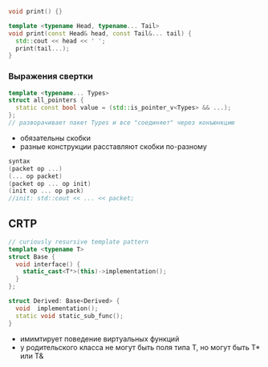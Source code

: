 
```c++
void print() {}

template <typename Head, typename... Tail>
void print(const Head& head, const Tail&... tail) {
  std::cout << head << ' ';
  print(tail...);
}
```

### Выражения свертки
 ```c++
 template <typename... Types>
 struct all_pointers {
   static const bool value = (std::is_pointer_v<Types> && ...);
 };
// разворачивает пакет Types и все "соединяет" через конъюнкцию
 ```
 - обязательны скобки
 - разные конструкции расставляют скобки по-разному
 
```c++
syntax
(packet op ...)
(... op packet)
(packet op ... op init)
(init op ... op pack)
//init: std::cout << ... << packet;
```

## CRTP

```c++
// curiously resursive template pattern
template <typename T>
struct Base {
  void interface() {
    static_cast<T*>(this)->implementation();
  }
};

struct Derived: Base<Derived> {
  void  implementation();
  static void static_sub_func();
}
```
- имимтирует поведение виртуальных функций
- у родительского класса не могут быть поля типа T, но могут быть T* или T&